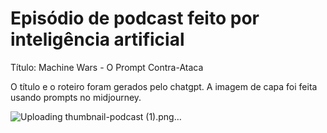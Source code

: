 # Episódio de podcast feito por inteligência artificial
Título: Machine Wars - O Prompt Contra-Ataca

O título e o roteiro foram gerados pelo chatgpt. A imagem de capa foi feita usando prompts no midjourney.


![Uploading thumbnail-podcast (1).png…]()
